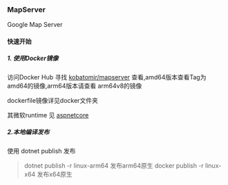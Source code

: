 ### MapServer

Google Map Server
#### 快速开始
##### 1. 使用Docker镜像
访问Docker Hub 寻找 [kobatomir/mapserver](https://hub.docker.com/r/kobatomir/mapserver) 查看,amd64版本查看Tag为 amd64的镜像,arm64版本请查看 arm64v8的镜像

dockerfile镜像详见docker文件夹

其微软runtime 见 [aspnetcore](https://hub.docker.com/_/microsoft-dotnet-aspnet)

##### 2.本地编译发布
使用 dotnet publish 发布
> dotnet publish -r linux-arm64  发布arm64原生
> docker publish -r linux-x64      发布x64原生

